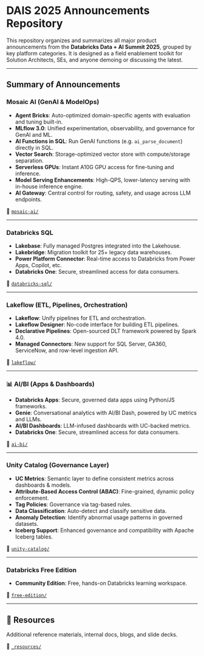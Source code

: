 # DAIS 2025 Announcements Repository

This repository organizes and summarizes all major product announcements from the **Databricks Data + AI Summit 2025**, grouped by key platform categories. It is designed as a field enablement toolkit for Solution Architects, SEs, and anyone demoing or discussing the latest.

---

## Summary of Announcements

### Mosaic AI (GenAI & ModelOps)
- **Agent Bricks**: Auto-optimized domain-specific agents with evaluation and tuning built-in.
- **MLflow 3.0**: Unified experimentation, observability, and governance for GenAI and ML.
- **AI Functions in SQL**: Run GenAI functions (e.g. `ai_parse_document`) directly in SQL.
- **Vector Search**: Storage-optimized vector store with compute/storage separation.
- **Serverless GPUs**: Instant A10G GPU access for fine-tuning and inference.
- **Model Serving Enhancements**: High-QPS, lower-latency serving with in-house inference engine.
- **AI Gateway**: Central control for routing, safety, and usage across LLM endpoints.

📁 [`mosaic-ai/`](./mosaic-ai)

---

### Databricks SQL
- **Lakebase**: Fully managed Postgres integrated into the Lakehouse.
- **Lakebridge**: Migration toolkit for 25+ legacy data warehouses.
- **Power Platform Connector**: Real-time access to Databricks from Power Apps, Copilot, etc.
- **Databricks One**: Secure, streamlined access for data consumers.

📁 [`databricks-sql/`](./databricks-sql)

---

### Lakeflow (ETL, Pipelines, Orchestration)
- **Lakeflow**: Unify pipelines for ETL and orchestration.
- **Lakeflow Designer**: No-code interface for building ETL pipelines.
- **Declarative Pipelines**: Open-sourced DLT framework powered by Spark 4.0.
- **Managed Connectors**: New support for SQL Server, GA360, ServiceNow, and row-level ingestion API.

📁 [`lakeflow/`](./lakeflow)

---

### 📊 AI/BI (Apps & Dashboards)
- **Databricks Apps**: Secure, governed data apps using Python/JS frameworks.
- **Genie**: Conversational analytics with AI/BI Dash, powered by UC metrics and LLMs.
- **AI/BI Dashboards**: LLM-infused dashboards with UC-backed metrics.
- **Databricks One**: Secure, streamlined access for data consumers.

📁 [`ai-bi/`](./ai-bi)

---

### Unity Catalog (Governance Layer)
- **UC Metrics**: Semantic layer to define consistent metrics across dashboards & models.
- **Attribute-Based Access Control (ABAC)**: Fine-grained, dynamic policy enforcement.
- **Tag Policies**: Governance via tag-based rules.
- **Data Classification**: Auto-detect and classify sensitive data.
- **Anomaly Detection**: Identify abnormal usage patterns in governed datasets.
- **Iceberg Support**: Enhanced governance and compatibility with Apache Iceberg tables.

📁 [`unity-catalog/`](./unity-catalog)

---

### Databricks Free Edition
- **Community Edition**: Free, hands-on Databricks learning workspace.

📁 [`free-edition/`](./free-edition)

---

## 📁 Resources
Additional reference materials, internal docs, blogs, and slide decks.

📁 [`_resources/`](./_resources)
